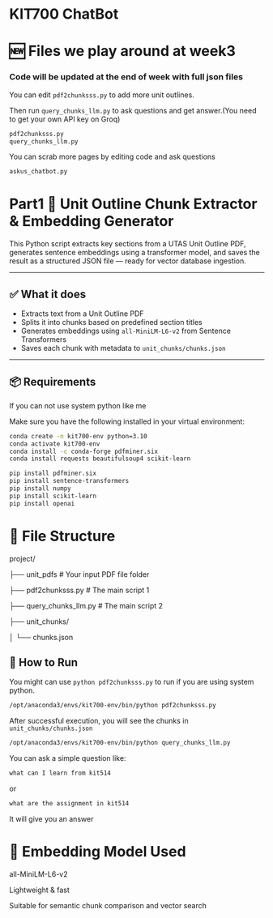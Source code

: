 # KIT700 ChatBot

# 🆕 Files we play around at week3

### Code will be updated at the end of week with full json files

You can edit `pdf2chunksss.py` to add more unit outlines.

Then run `query_chunks_llm.py` to ask questions and get answer.(You need to get your own API key on Groq)

```bash
pdf2chunksss.py
query_chunks_llm.py
```

You can scrab more pages by editing code and ask questions

```bash
askus_chatbot.py
```

# Part1 📘 Unit Outline Chunk Extractor & Embedding Generator

This Python script extracts key sections from a UTAS Unit Outline PDF, generates sentence embeddings using a transformer model, and saves the result as a structured JSON file — ready for vector database ingestion.

---

## ✅ What it does

- Extracts text from a Unit Outline PDF
- Splits it into chunks based on predefined section titles
- Generates embeddings using `all-MiniLM-L6-v2` from Sentence Transformers
- Saves each chunk with metadata to `unit_chunks/chunks.json`

---

## 📦 Requirements

If you can not use system python like me

Make sure you have the following installed in your virtual environment:

```bash
conda create -n kit700-env python=3.10
conda activate kit700-env
conda install -c conda-forge pdfminer.six
conda install requests beautifulsoup4 scikit-learn
```

```bash
pip install pdfminer.six
pip install sentence-transformers
pip install numpy
pip install scikit-learn
pip install openai
```

# 📁 File Structure

project/

├── unit_pdfs # Your input PDF file folder

├── pdf2chunksss.py # The main script 1

├── query_chunks_llm.py # The main script 2

├── unit_chunks/

│ └── chunks.json

## 🚀 How to Run

You might can use `python pdf2chunksss.py` to run if you are using system python.

```bash
/opt/anaconda3/envs/kit700-env/bin/python pdf2chunksss.py
```

After successful execution, you will see the chunks in `unit_chunks/chunks.json`

```bash
/opt/anaconda3/envs/kit700-env/bin/python query_chunks_llm.py
```

You can ask a simple question like:

```bash
what can I learn from kit514
```

or

```bash
what are the assignment in kit514
```

It will give you an answer

# 🧠 Embedding Model Used

all-MiniLM-L6-v2

Lightweight & fast

Suitable for semantic chunk comparison and vector search
